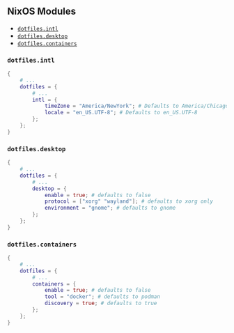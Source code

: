 ## NixOS Modules

- [`dotfiles.intl`](#dotfilesintl)
- [`dotfiles.desktop`](#dotfilesdesktop)
- [`dotfiles.containers`](#dotfilescontainers)

### `dotfiles.intl`

```nix
{
    # ...
    dotfiles = {
        # ...
        intl = {
            timeZone = "America/NewYork"; # Defaults to America/Chicago
            locale = "en_US.UTF-8"; # Defaults to en_US.UTF-8
        };
    };
}
```

### `dotfiles.desktop`

```nix
{
    # ...
    dotfiles = {
        # ...
        desktop = {
            enable = true; # defaults to false
            protocol = ["xorg" "wayland"]; # defaults to xorg only
            environment = "gnome"; # defaults to gnome
        };
    };
}
```

### `dotfiles.containers`

```nix
{
    # ...
    dotfiles = {
        # ...
        containers = {
            enable = true; # defaults to false
            tool = "docker"; # defaults to podman
            discovery = true; # defaults to true
        };
    };
}
```